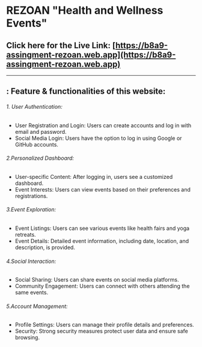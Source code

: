 # REZOAN "Health and Wellness Events"

## Click here for the Live Link: [https://b8a9-assingment-rezoan.web.app](https://b8a9-assingment-rezoan.web.app)

---

## : Feature & functionalities of this website:

###### 1. User Authentication:

- User Registration and Login: Users can create accounts and log in with email and password.
- Social Media Login: Users have the option to log in using Google or GitHub accounts.

###### 2.Personalized Dashboard:

- User-specific Content: After logging in, users see a customized dashboard.
- Event Interests: Users can view events based on their preferences and registrations.

###### 3.Event Exploration:

- Event Listings: Users can see various events like health fairs and yoga retreats.
- Event Details: Detailed event information, including date, location, and description, is provided.

###### 4.Social Interaction:

- Social Sharing: Users can share events on social media platforms.
- Community Engagement: Users can connect with others attending the same events.

###### 5.Account Management:

- Profile Settings: Users can manage their profile details and preferences.
- Security: Strong security measures protect user data and ensure safe browsing.
